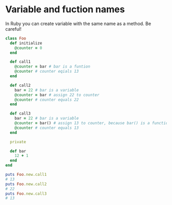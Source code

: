 # Variable and fuction names

In Ruby you can create variable with the same name as a method. Be careful!

```ruby
class Foo
  def initialize
    @counter = 0
  end

  def call1
    @counter = bar # bar is a funtion
    @counter # counter eqials 13
  end

  def call2
    bar = 22 # bar is a variable
    @counter = bar # assign 22 to counter
    @counter # counter equals 22
  end

  def call3
    bar = 22 # bar is a variable
    @counter = bar() # assign 13 to counter, because bar() is a function
    @counter # counter equals 13
  end

  private

  def bar
    12 + 1
  end
end

puts Foo.new.call1
# 13
puts Foo.new.call2
# 22
puts Foo.new.call3
# 13
```
